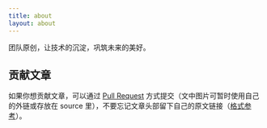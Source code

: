 ```yaml
---
title: about
layout: about
---
```


团队原创，让技术的沉淀，巩筑未来的美好。

## 贡献文章
如果你想贡献文章，可以通过 [Pull Request](https://github.com/retech-fe/blog/pulls) 方式提交（文中图片可暂时使用自己的外链或存放在 source 里），不要忘记文章头部留下自己的原文链接（[格式参考]()）。